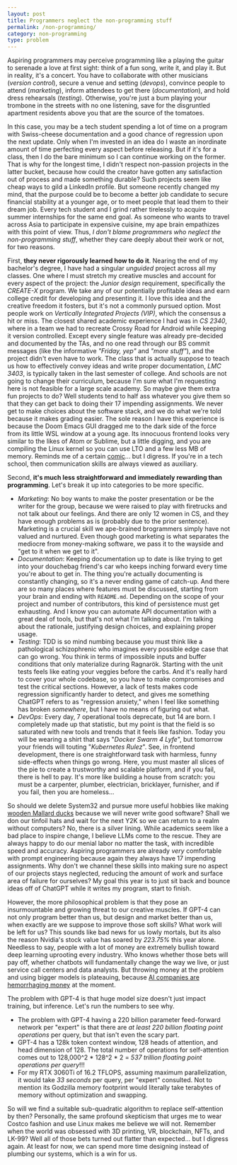 ```yaml
---
layout: post
title: Programmers neglect the non-programming stuff
permalink: /non-programming/
category: non-programming
type: problem
---
```


Aspiring programmers may perceive programming like a playing the guitar to serenade a love at first sight: think of a fun song, write it, and play it. But in reality, it's a concert. You have to collaborate with other musicians (*version control*), secure a venue and setting (*devops*), convince people to attend (*marketing*), inform attendees to get there (*documentation*), and hold dress rehearsals (*testing*). Otherwise, you're just a bum playing your trombone in the streets with no one listening, save for the disgruntled apartment residents above you that are the source of the tomatoes.

In this case, you may be a tech student spending a lot of time on a program with Swiss-cheese documentation and a good chance of regression upon the next update. Only when I'm invested in an idea do I waste an inordinate amount of time perfecting every aspect before releasing. But if it's for a class, then I do the bare minimum so I can continue working on the former. That is why for the longest time, I didn't respect non-passion projects in the latter bucket, because how could the creator have gotten any satisfaction out of process and made something durable? Such projects seem like cheap ways to gild a LinkedIn profile. But someone recently changed my mind, that the purpose could be to become a better job candidate to secure financial stability at a younger age, or to meet people that lead them to their dream job. Every tech student and I grind rather tirelessly to acquire summer internships for the same end goal. As someone who wants to travel across Asia to participate in expensive cuisine, my ape brain empathizes with this point of view. Thus, *I don't blame programmers who neglect the non-programming stuff*, whether they care deeply about their work or not, for two reasons. 

First, **they never rigorously learned how to do it**. Nearing the end of my bachelor's degree, I have had a singular *unguided* project across all my classes. One where I must stretch my creative muscles and account for every aspect of the project: the *Junior design* requirement, specifically the *CREATE-X* program. We take any of our potentially profitable ideas and earn college credit for developing and presenting it. I love this idea and the creative freedom it fosters, but it's not a commonly pursued option. Most people work on *Vertically Integrated Projects (VIP)*, which the consensus a hit or miss. The closest shared academic experience I had was in *CS 2340*, where in a team we had to recreate Crossy Road for Android while keeping it version controlled. Except every single feature was already pre-decided and documented by the TAs, and no one read through our BS commit messages (like the informative *"Friday, yep"* and *"more stuff"*), and the project didn't even have to work. The class that is actually suppose to teach us how to effectively convey ideas and write proper documentation, *LMC 3403*, is typically taken in the last semester of college. And schools are not going to change their curriculum, because I'm sure what I'm requesting here is not feasible for a large scale academy. So maybe give them extra fun projects to do? Well students tend to half ass whatever you give them so that they can get back to doing their 17 impending assignments. We never get to make choices about the software stack, and we do what we're told because it makes grading easier. The sole reason I have this experience is because the Doom Emacs GUI dragged me to the dark side of the force from its little WSL window at a young age. Its innocuous frontend looks very similar to the likes of Atom or Sublime, but a little digging, and you are compiling the Linux kernel so you can use LTO and a few less MB of memory. Reminds me of a certain [comic](https://xkcd.com/456/)... but I digress. If you're in a tech school, then communication skills are always viewed as auxiliary.

Second, **it's much less straightforward and immediately rewarding than programming**. Let's break it up into categories to be more specific.
* *Marketing*: No boy wants to make the poster presentation or be the writer for the group, because we were raised to play with firetrucks and not talk about our feelings. And there are only 12 women in CS, and they have enough problems as is (probably due to the prior sentence). Marketing is a crucial skill we ape-brained brogrammers simply have not valued and nurtured. Even though good marketing is what separates the mediocre from money-making software, we pass it to the wayside and "get to it when we get to it".
* *Documentation*: Keeping documentation up to date is like trying to get into your douchebag friend's car who keeps inching forward every time you're about to get in. The thing you're actually documenting is constantly changing, so it's a never ending game of catch-up. And there are so many places where features must be discussed, starting from your brain and ending with `README.md`. Depending on the scope of your project and number of contributors, this kind of persistence must get exhausting. And I know you can automate API documentation with a great deal of tools, but that's not what I'm talking about. I'm talking about the rationale, justifying design choices, and explaining proper usage.
* *Testing*: TDD is so mind numbing because you must think like a pathological schizophrenic who imagines every possible edge case that can go wrong. You think in terms of impossible inputs and buffer conditions that only materialize during Ragnarök. Starting with the unit tests feels like eating your veggies before the carbs. And it's really hard to cover your whole codebase, so you have to make compromises and test the critical sections. However, a lack of tests makes code regression significantly harder to detect, and gives me something ChatGPT refers to as "regression anxiety," when I feel like something has broken *somewhere*, but I have no means of figuring out what.
* *DevOps*: Every day, 7 operational tools deprecate, but 14 are born. I completely made up that statistic, but my point is that the field is so saturated with new tools and trends that it feels like fashion. Today you will be wearing a shirt that says "*Docker Swarm 4 Lyfe*", but tomorrow your friends will touting "*Kubernetes Rulez*". See, in frontend development, there is one straightforward task with harmless, funny side-effects when things go wrong. Here, you must master all slices of the pie to create a trustworthy and scalable platform, and if you fail, there is hell to pay. It's more like building a house from scratch: you must be a carpenter, plumber, electrician, bricklayer, furnisher, and if you fail, then you are homeless...

So should we delete System32 and pursue more useful hobbies like making [wooden Mallard ducks](https://www.thewoodcarverscabin.com/workshop/how-to-make-a-duck-decoy/) because we will never write good software? Shall we don our tinfoil hats and wait for the next Y2K so we can return to a realm without computers? No, there is a silver lining. While academics seem like a bad place to inspire change, I believe LLMs come to the rescue. They are always happy to do our menial labor no matter the task, with incredible speed and accuracy. Aspiring programmers are already *very* comfortable with prompt engineering because again they always have 17 impending assignments. Why don't we channel these skills into making sure no aspect of our projects stays neglected, reducing the amount of work and surface area of failure for ourselves? My goal this year is to just sit back and bounce ideas off of ChatGPT while it writes my program, start to finish. 

However, the more philosophical problem is that they pose an insurmountable and growing threat to our creative muscles. If GPT-4 can not only program better than us, but design and market better than us, when exactly are we suppose to improve those soft skills? What work will be left for us? This sounds like bad news for us lowly mortals, but its also the reason Nvidia's stock value has soared by *223.75%* this year alone. Needless to say, people with a lot of money are extremely bullish toward deep learning uprooting every industry. Who knows whether those bets will pay off, whether chatbots will fundamentally change the way we live, or just service call centers and data analysts. But throwing money at the problem and using bigger models is plateauing, because [AI companies are hemorrhaging money](https://arstechnica.com/information-technology/2023/10/so-far-ai-hasnt-been-profitable-for-big-tech/) at the moment. 

The problem with GPT-4 is that huge model size doesn't just impact training, but inference. Let's run the numbers to see why.
* The problem with GPT-4 having a 220 billion parameter feed-forward network per "expert" is that there are *at least 220 billion floating point operations* per query, but that isn't even the scary part. 
* GPT-4 has a 128k token context window, 128 heads of attention, and head dimension of 128. The total number of operations for self-attention comes out to 128,000^2 * 128^2 * 2 = *537 trillion floating point operations per query*!!! 
* For my RTX 3060Ti of 16.2 TFLOPS, assuming maximum parallelization, it would take *33 seconds* per query, per "expert" consulted. Not to mention its Godzilla memory footprint would literally take terabytes of memory without optimization and swapping. 

So will we find a suitable sub-quadratic algorithm to replace self-attention by then? Personally, the same profound skepticism that urges me to wear Costco fashion and use Linux makes me believe we will not. Remember when the world was obsessed with 3D printing, VR, blockchain, NFTs, and LK-99? Well all of those bets turned out flatter than expected... but I digress again. At least for now, we can spend more time designing instead of plumbing our systems, which is a win for us.
